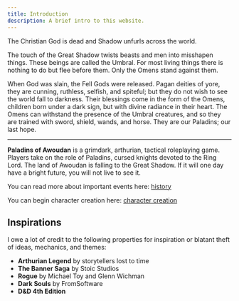 ```yaml
---
title: Introduction
description: A brief intro to this website.
---
```


The Christian God is dead and Shadow unfurls across the world.

The touch of the Great Shadow twists beasts and men into misshapen things. These beings are called the Umbral. For most living things there is nothing to do but flee before them. Only the Omens stand against them.

When God was slain, the Fell Gods were released. Pagan deities of yore, they are cunning, ruthless, selfish, and spiteful; but they do not wish to see the world fall to darkness. Their blessings come in the form of the Omens, children born under a dark sign, but with divine radiance in their heart. The Omens can withstand the presence of the Umbral creatures, and so they are trained with sword, shield, wands, and horse. They are our Paladins; our last hope.

---

**Paladins of Awoudan** is a grimdark, arthurian, tactical roleplaying game. Players take on the role of Paladins, cursed knights devoted to the Ring Lord. The land of Awoudan is falling to the Great Shadow. If it will one day have a bright future, you will not live to see it.

You can read more about important events here: [history](/setting/history)

You can begin character creation here: [character creation](/rules/character-creation)

## Inspirations

I owe a lot of credit to the following properties for inspiration or blatant theft of ideas, mechanics, and themes:

- **Arthurian Legend** by storytellers lost to time
- **The Banner Saga** by Stoic Studios
- **Rogue** by Michael Toy and Glenn Wichman
- **Dark Souls** by FromSoftware
- **D&D 4th Edition**
